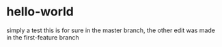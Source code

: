 # hello-world
simply a test
this is for sure in the master branch, the other edit was made in the first-feature branch

